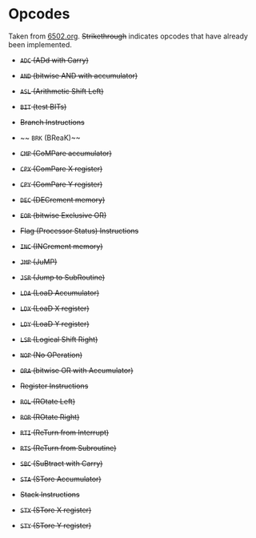 # Opcodes

Taken from [6502.org](http://www.6502.org/tutorials/6502opcodes.html). ~~Strikethrough~~ indicates opcodes that have already been implemented.

*   ~~`ADC` (ADd with Carry)~~

*   ~~`AND` (bitwise AND with accumulator)~~

*   ~~`ASL` (Arithmetic Shift Left)~~

*   ~~`BIT` (test BITs)~~

*   ~~Branch Instructions~~

*   ~~ `BRK` (BReaK)~~

*   ~~`CMP` (CoMPare accumulator)~~

*   ~~`CPX` (ComPare X register)~~

*   ~~`CPY` (ComPare Y register)~~

*   ~~`DEC` (DECrement memory)~~

*   ~~`EOR` (bitwise Exclusive OR)~~

*   ~~Flag (Processor Status) Instructions~~

*   ~~`INC` (INCrement memory)~~

*   ~~`JMP` (JuMP)~~

*   ~~`JSR` (Jump to SubRoutine)~~

*   ~~`LDA` (LoaD Accumulator)~~

*   ~~`LDX` (LoaD X register)~~

*   ~~`LDY` (LoaD Y register)~~

*   ~~`LSR` (Logical Shift Right)~~

*   ~~`NOP` (No OPeration)~~

*   ~~`ORA` (bitwise OR with Accumulator)~~

*   ~~Register Instructions~~

*   ~~`ROL` (ROtate Left)~~

*   ~~`ROR` (ROtate Right)~~

*   ~~`RTI` (ReTurn from Interrupt)~~

*   ~~`RTS` (ReTurn from Subroutine)~~

*   ~~`SBC` (SuBtract with Carry)~~

*   ~~`STA` (STore Accumulator)~~

*   ~~Stack Instructions~~

*   ~~`STX` (STore X register)~~

*   ~~`STY` (STore Y register)~~
